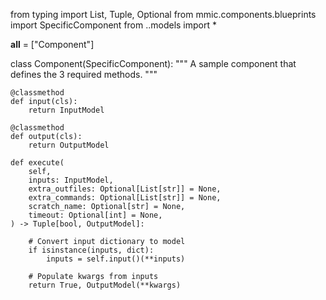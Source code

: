 from typing import List, Tuple, Optional
from mmic.components.blueprints import SpecificComponent
from ..models import *

__all__ = ["Component"]


class Component(SpecificComponent):
    """ A sample component that defines the 3 required methods. """

    @classmethod
    def input(cls):
        return InputModel

    @classmethod
    def output(cls):
        return OutputModel

    def execute(
        self,
        inputs: InputModel,
        extra_outfiles: Optional[List[str]] = None,
        extra_commands: Optional[List[str]] = None,
        scratch_name: Optional[str] = None,
        timeout: Optional[int] = None,
    ) -> Tuple[bool, OutputModel]:

        # Convert input dictionary to model
        if isinstance(inputs, dict):
            inputs = self.input()(**inputs)

        # Populate kwargs from inputs
        return True, OutputModel(**kwargs)
